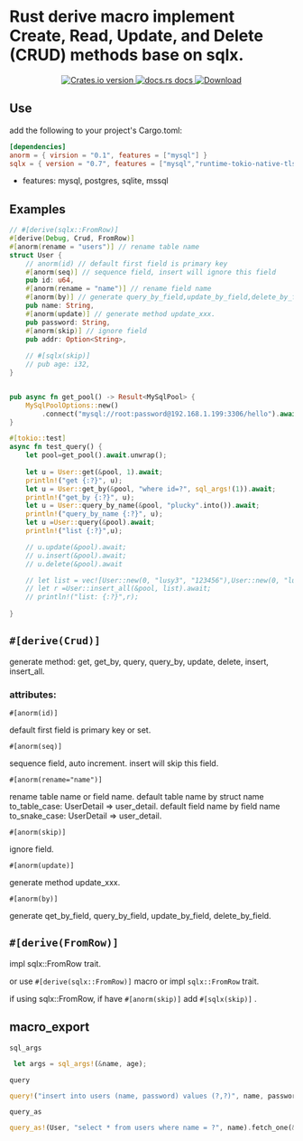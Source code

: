 # Rust derive macro implement Create, Read, Update, and Delete (CRUD) methods base on sqlx.

<div align="center">
  <!-- Version -->
  <a href="https://crates.io/crates/anorm">
    <img src="https://img.shields.io/crates/v/anorm.svg?style=flat-square"
    alt="Crates.io version" />
  </a>
  
  <!-- Docs -->
  <a href="https://docs.rs/crate/anorm/latest">
    <img src="https://img.shields.io/badge/docs-latest-blue.svg?style=flat-square"
      alt="docs.rs docs" />
  </a>
  <!-- Downloads -->
  <a href="https://crates.io/crates/anorm">
    <img src="https://img.shields.io/crates/d/anorm.svg?style=flat-square"
      alt="Download" />
  </a>
</div>

## Use
 add the following to your project's Cargo.toml:
 ```toml
[dependencies]
anorm = { virsion = "0.1", features = ["mysql"] }
sqlx = { version = "0.7", features = ["mysql","runtime-tokio-native-tls"] }


 ```
 
 * features: mysql, postgres, sqlite, mssql

## Examples
```rust
// #[derive(sqlx::FromRow)]
#[derive(Debug, Crud, FromRow)]
#[anorm(rename = "users")] // rename table name
struct User {
    // anorm(id) // default first field is primary key
    #[anorm(seq)] // sequence field, insert will ignore this field
    pub id: u64,
    #[anorm(rename = "name")] // rename field name
    #[anorm(by)] // generate query_by_field,update_by_field,delete_by_field
    pub name: String,
    #[anorm(update)] // generate method update_xxx. 
    pub password: String,
    #[anorm(skip)] // ignore field
    pub addr: Option<String>,
    
    // #[sqlx(skip)]
    // pub age: i32,
}


pub async fn get_pool() -> Result<MySqlPool> {
    MySqlPoolOptions::new()
        .connect("mysql://root:password@192.168.1.199:3306/hello").await
}

#[tokio::test]
async fn test_query() {
    let pool=get_pool().await.unwrap();
        
    let u = User::get(&pool, 1).await;
    println!("get {:?}", u);
    let u = User::get_by(&pool, "where id=?", sql_args!(1)).await;
    println!("get_by {:?}", u);
    let u = User::query_by_name(&pool, "plucky".into()).await;
    println!("query_by_name {:?}", u);
    let u =User::query(&pool).await;
    println!("list {:?}",u);

    // u.update(&pool).await;
    // u.insert(&pool).await;
    // u.delete(&pool).await

    // let list = vec![User::new(0, "lusy3", "123456"),User::new(0, "lusy5", "123456")];
    // let r =User::insert_all(&pool, list).await;
    // println!("list: {:?}",r);
    
}

```

## `#[derive(Crud)]`

generate method: get, get_by, query, query_by, update, delete, insert, insert_all.

### attributes:

`#[anorm(id)]`

default first field is primary key or set.

`#[anorm(seq)]`

sequence field, auto increment. insert will skip this field.

`#[anorm(rename="name")]`

rename table name or field name. 
default table name by struct name to_table_case: UserDetail => user_detail. 
default field name by field name to_snake_case: UserDetail => user_detail. 

`#[anorm(skip)]`

ignore field.

`#[anorm(update)]`

generate method update_xxx. 

`#[anorm(by)]`

generate qet_by_field, query_by_field, update_by_field, delete_by_field.



## `#[derive(FromRow)]`

impl sqlx::FromRow trait.

or use `#[derive(sqlx::FromRow)]` macro or impl `sqlx::FromRow` trait.

if using sqlx::FromRow, if have `#[anorm(skip)]` add `#[sqlx(skip)]` .


## macro_export


`sql_args`
``` rust
 let args = sql_args!(&name, age);
```

`query`
```rust
query!("insert into users (name, password) values (?,?)", name, password).execute(&pool).await
```
 
`query_as`
```rust
query_as!(User, "select * from users where name = ?", name).fetch_one(&pool).await
```

